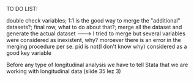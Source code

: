 TO DO LIST:

double check variables;
1:1 is the good way to merge the "additional" datasets?; 
final row, what to do about that?;
merge all the dataset and generate the actual dataset ---> I tried to merge but several variables were considered as inexistent, why? moroever there is an error in the merging procedure per se. pid is not(I don't know why) considered as a good key variable


Before any type of longitudinal analysis we have to tell Stata that we are
working with longitudinal data (slide 35 lez 3)
